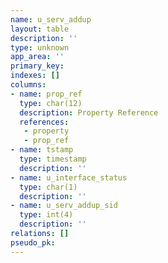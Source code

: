 ```yaml
---
name: u_serv_addup
layout: table
description: ''
type: unknown
app_area: ''
primary_key: 
indexes: []
columns:
- name: prop_ref
  type: char(12)
  description: Property Reference
  references:
   - property
   - prop_ref
- name: tstamp
  type: timestamp
  description: ''
- name: u_interface_status
  type: char(1)
  description: ''
- name: u_serv_addup_sid
  type: int(4)
  description: ''
relations: []
pseudo_pk: 
---
```


